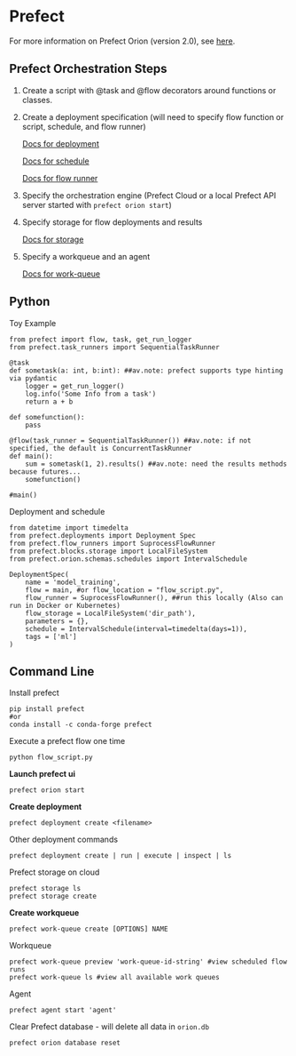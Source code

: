 # Prefect
For more information on Prefect Orion (version 2.0), see [here](https://orion-docs.prefect.io/).

## Prefect Orchestration Steps

1. Create a script with @task and @flow decorators around functions or classes. 

2. Create a deployment specification (will need to specify flow function or script, schedule, and flow runner)

    [Docs for deployment](https://orion-docs.prefect.io/concepts/deployments/) 

    [Docs for schedule](https://orion-docs.prefect.io/concepts/schedules/)
    
    [Docs for flow runner](https://orion-docs.prefect.io/concepts/flow-runners/)

3. Specify the orchestration engine (Prefect Cloud or a local Prefect API server started with `prefect orion start`)

4. Specify storage for flow deployments and results 
    
    [Docs for storage](https://orion-docs.prefect.io/concepts/storage/)

5. Specify a workqueue and an agent 
    
    [Docs for work-queue](https://orion-docs.prefect.io/concepts/work-queues/)


## Python
Toy Example
```
from prefect import flow, task, get_run_logger
from prefect.task_runners import SequentialTaskRunner

@task
def sometask(a: int, b:int): ##av.note: prefect supports type hinting via pydantic
    logger = get_run_logger()
    log.info('Some Info from a task')
    return a + b

def somefunction():
    pass

@flow(task_runner = SequentialTaskRunner()) ##av.note: if not specified, the default is ConcurrentTaskRunner
def main():
    sum = sometask(1, 2).results() ##av.note: need the results methods because futures...
    somefunction()

#main()
```

Deployment and schedule

```
from datetime import timedelta
from prefect.deployments import Deployment Spec
from prefect.flow_runners import SuprocessFlowRunner
from prefect.blocks.storage import LocalFileSystem
from prefect.orion.schemas.schedules import IntervalSchedule

DeploymentSpec(
    name = 'model_training',
    flow = main, #or flow_location = "flow_script.py",
    flow_runner = SuprocessFlowRunner(), ##run this locally (Also can run in Docker or Kubernetes)
    flow_storage = LocalFileSystem('dir_path'),
    parameters = {},
    schedule = IntervalSchedule(interval=timedelta(days=1)),
    tags = ['ml']
)
```


## Command Line

Install prefect
```
pip install prefect
#or
conda install -c conda-forge prefect
```

Execute a prefect flow one time
```
python flow_script.py
```

**Launch prefect ui**
```
prefect orion start
```

**Create deployment**
```
prefect deployment create <filename>
```

Other deployment commands
```
prefect deployment create | run | execute | inspect | ls
```

Prefect storage on cloud
```
prefect storage ls
prefect storage create
```

**Create workqueue**
```
prefect work-queue create [OPTIONS] NAME
```

Workqueue
```
prefect work-queue preview 'work-queue-id-string' #view scheduled flow runs
prefect work-queue ls #view all available work queues
```

Agent
```
prefect agent start 'agent'
```

Clear Prefect database - will delete all data in `orion.db`
```
prefect orion database reset
```